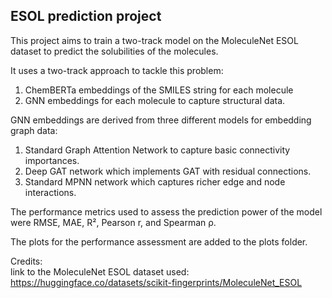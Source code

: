 ## ESOL prediction project

This project aims to train a two-track model on the MoleculeNet ESOL dataset to predict the solubilities of the molecules. 

It uses a two-track approach to tackle this problem:
1. ChemBERTa embeddings of the SMILES string for each molecule 
2. GNN embeddings for each molecule to capture structural data. 

GNN embeddings are derived from three different models for embedding graph data: 
1. Standard Graph Attention Network to capture basic connectivity importances.
2. Deep GAT network which implements GAT with residual connections. 
3. Standard MPNN network which captures richer edge and node interactions.

The performance metrics used to assess the prediction power of the model were RMSE, MAE, R², Pearson r, and Spearman ρ.
                
The plots for the performance assessment are added to the plots folder. 

Credits:     
link to the MoleculeNet ESOL dataset used: https://huggingface.co/datasets/scikit-fingerprints/MoleculeNet_ESOL
